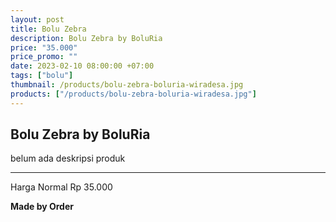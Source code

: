 ```yaml
---
layout: post
title: Bolu Zebra
description: Bolu Zebra by BoluRia
price: "35.000"
price_promo: ""
date: 2023-02-10 08:00:00 +07:00
tags: ["bolu"]
thumbnail: /products/bolu-zebra-boluria-wiradesa.jpg
products: ["/products/bolu-zebra-boluria-wiradesa.jpg"]
---
```


## Bolu Zebra by BoluRia ##

belum ada deskripsi produk

---

Harga Normal Rp 35.000

**Made by Order**
